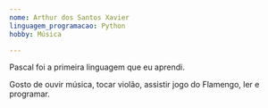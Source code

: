 ```yaml
---
nome: Arthur dos Santos Xavier
linguagem_programacao: Python
hobby: Música

---
```


Pascal foi a primeira linguagem que eu aprendi.

Gosto de ouvir música, tocar violão, assistir jogo do Flamengo, ler e programar.